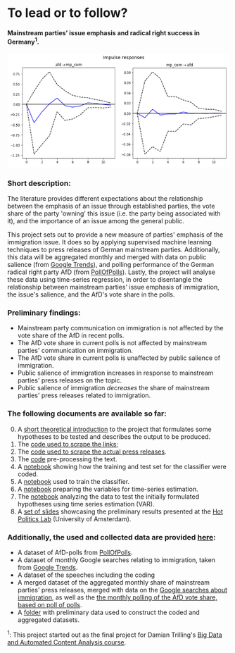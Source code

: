 # To lead or to follow?
#### Mainstream parties’ issue emphasis and radical right success in Germany<sup>1</sup>.

![Preliminary findings indicate that mainstream parties do not react to radical-right success by emphasising immigration, nor vice versa.](LaTeX/irf_1.png)

### Short description:

The literature provides different expectations about the relationship between the emphasis of an issue through established parties, the vote share of the party 'owning' this issue (i.e. the party being associated with it), and the importance of an issue among the general public.

This project sets out to provide a new measure of parties' emphasis of the immigration issue. It does so by applying supervised machine learning techniques to press releases of German mainstream parties. Additionally, this data will be aggregated monthly and merged with data on public salience (from [Google Trends](https://trends.google.com/trends/?geo=DE)), and polling performance of the German radical right party AfD (from [PollOfPolls](https://www.politico.eu/europe-poll-of-polls/)). Lastly, the project will analyse these data using time-series regression, in order to disentangle the relationship between mainstream parties' issue emphasis of immigration, the issue's salience, and the AfD's vote share in the polls.

### Preliminary findings:
* Mainstream party communication on immigration is not affected by the vote share of the AfD in recent polls.
* The AfD vote share in current polls is not affected by mainstream parties' communication on immigration.
* The AfD vote share in current polls is unaffected by public salience of immigration.
* Public salience of immigration increases in response to mainstream parties' press releases on the topic.
* Public salience of immigration *decreases* the share of mainstream parties' press releases related to immigration.

### The following documents are available so far:

0.  A [short theoretical introduction](https://github.com/samunico/ImEm/blob/master/00_Introduction_and_analytical_strategy.pdf) to the project that formulates some hypotheses to be tested and describes the output to be produced.
1. The [code used to scrape the links](https://github.com/samunico/ImEm/blob/master/01_LinkScraper.py);
2. The [code used to scrape the actual press releases](https://github.com/samunico/ImEm/blob/master/02_ReleaseScraper.py).
3. The [code](https://github.com/samunico/ImEm/blob/master/03_Preprocessing.py) pre-processing the text.
4. A [notebook](https://nbviewer.jupyter.org/github/samunico/ImEm/blob/master/04_HandCoding.ipynb) showing how the training and test set for the classifier were coded.
5. A [notebook](https://nbviewer.jupyter.org/github/samunico/ImEm/blob/master/05_Classifier.ipynb) used to train the classifier.
6. A [notebook](https://nbviewer.jupyter.org/github/samunico/ImEm/blob/master/06_PrepareVariables.ipynb) preparing the variables for time-series estimation.
7. The [notebook](https://nbviewer.jupyter.org/github/samunico/ImEm/blob/master/07_TimeSeries.ipynb) analyzing the data to test the initially formulated hypotheses using time series estimation (VAR).
8. A [set of slides](https://nbviewer.jupyter.org/github/samunico/ImEm/blob/master/08_presentation.pdf) showcasing the preliminary results presented at the [Hot Politics Lab](http://www.hotpolitics.eu/) (University of Amsterdam).


### Additionally, the used and collected data are provided [here](https://www.dropbox.com/sh/87o5u709h97i4t1/AAAhTJsndUEdH4KJ9FPooF6la?dl=0):

* A dataset of AfD-polls from [PollOfPolls](https://www.politico.eu/europe-poll-of-polls/germany/).
* A dataset of monthly Google searches relating to immigration, taken from [Google Trends](https://trends.google.com/trends/explore?date=all&geo=DE&q=%2Fm%2F0cbx95).
* A dataset of the speeches including the coding
* A merged dataset of the aggregated monthly share of mainstream parties' press releases, merged with data on the [Google searches about immigration](https://trends.google.com/trends/explore?date=all&geo=DE&q=%2Fm%2F0cbx95), as well as the [the monthly polling of the AfD vote share, based on poll of polls](https://www.politico.eu/europe-poll-of-polls/germany/).
* A [folder](https://www.dropbox.com/sh/sr6nxeh6megg1w8/AABE0DEK9Kik77LLcUcHHjr0a?dl=0) with preliminary data used to construct the coded and aggregated datasets.


<sup>1</sup>: This project started out as the final project for Damian Trilling's [Big Data and Automated Content Analysis course](https://github.com/damian0604/bdaca).